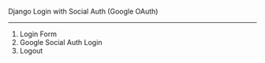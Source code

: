 
Django Login with Social Auth (Google OAuth)

---------------------------------------------
1. Login Form
2. Google Social Auth Login
3. Logout 

